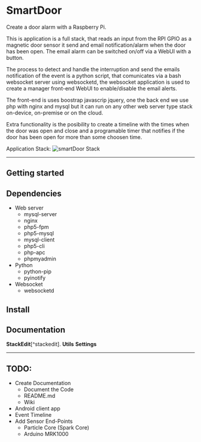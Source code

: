 # SmartDoor


Create a door alarm with a Raspberry Pi.

This is application is a full stack, that reads an input from the RPI GPIO as a magnetic door sensor it send and email notification/alarm when the door has been open. The email alarm can be switched on/off via a WebUI with a button.

The process to detect and handle the interruption and send the emails notification of the event is a python script, that comunicates via a bash websocket server using websocketd, the websocket application is used to create a manager front-end WebUI to enable/disable the email alerts.

The front-end is uses boostrap javascrip jquery, one the back end we use php with nginx and mysql but it can run on any other web server type stack on-device, on-premise or on the cloud.

Extra functionality is the posibility to create a timeline with the times when the door was open and close and a programable timer that notifies if the door has been open for more than some choosen time.

Application Stack:
![smartDoor Stack](https://lh3.googleusercontent.com/-eS_gmuHFmh0/V5cMVSXL_VI/AAAAAAAAOBA/0yW3_tJ7MmUzcG0SJDcIWlD0T-9Ha1e8QCLcB/s0/stack.png "SmartDoor Stack")


-----------------------------------------------------------




Getting started
-----------------------------------------------------------
Dependencies
-----------------------------------------------------------
- Web server
	- mysql-server
	- nginx
	- php5-fpm
	- php5-mysql
	- mysql-client
	- php5-cli
	- php-apc
	- phpmyadmin
- Python
	- python-pip
	- pyinotify
- Websocket
	- websocketd

Install
-----------------------------------------------------------

Documentation
-----------------------------------------------------------

 **StackEdit**[^stackedit].  **Utils**  <i class="icon-cog"></i> **Settings**

-----------------------------------------------------------
TODO:
-----------------------------------------------------------
 - Create Documentation
	 - Document the Code
	 - README.md
	 - Wiki
 - Android client app
 - Event Timeline
 - Add Sensor End-Points
	 - Particle Core (Spark Core)
	 - Arduino MRK1000
